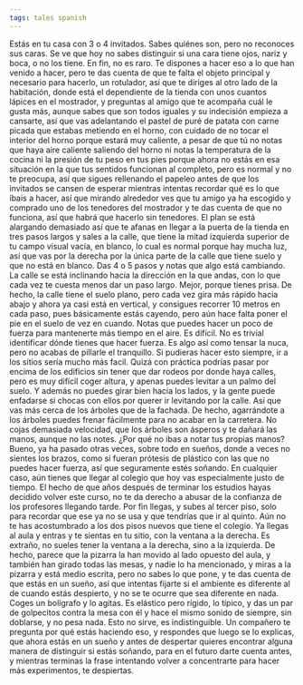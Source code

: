 ```yaml
---
tags: tales spanish
---
```


Estás en tu casa con 3 o 4 invitados. Sabes quiénes son, pero no reconoces sus caras. Se ve que hoy
no sabes distinguir si una cara tiene ojos, nariz y boca, o no los tiene. En fin, no es raro. Te
dispones a hacer eso a lo que han venido a hacer, pero te das cuenta de que te falta el objeto
principal y necesario para hacerlo, un rotulador, así que te diriges al otro lado de la habitación,
donde está el dependiente de la tienda con unos cuantos lápices en el mostrador, y preguntas al
amigo que te acompaña cuál le gusta más, aunque sabes que son todos iguales y su indecisión empieza
a cansarte, así que vas adelantando el pastel de puré de patata con carne picada que estabas
metiendo en el horno, con cuidado de no tocar el interior del horno porque estará muy caliente, a
pesar de que tú no notas que haya aire caliente saliendo del horno ni notas la temperatura de la
cocina ni la presión de tu peso en tus pies porque ahora no estás en esa situación en la que tus
sentidos funcionan al completo, pero es normal y no te preocupa, así que sigues rellenando el
papeleo antes de que los invitados se cansen de esperar mientras intentas recordar qué es lo que
íbais a hacer, así que mirando alrededor ves que tu amigo ya ha escogido y comprado uno de los
tenedores del mostrador y te das cuenta de que no funciona, así que habrá que hacerlo sin tenedores.
El plan se está alargando demasiado así que te afanas en llegar a la puerta de la tienda en tres
pasos largos y sales a la calle, que tiene la mitad izquierda superior de tu campo visual vacía, en
blanco, lo cual es normal porque hay mucha luz, así que vas por la derecha por la única parte de la
calle que tiene suelo y que no está en blanco. Das 4 o 5 pasos y notas que algo está cambiando. La
calle se está inclinando hacia la dirección en la que andas, con lo que cada vez te cuesta menos dar
un paso largo. Mejor, porque tienes prisa. De hecho, la calle tiene el suelo plano, pero cada vez
gira más rápido hacia abajo y ahora ya casi está en vertical, y consigues recorrer 10 metros en cada
paso, pues básicamente estás cayendo, pero aún hace falta poner el pie en el suelo de vez en cuando.
Notas que puedes hacer un poco de fuerza para mantenerte más tiempo en el aire. Es difícil. No es
trivial identificar dónde tienes que hacer fuerza. Es algo así como tensar la nuca, pero no acabas
de pillarle el tranquillo. Si pudieras hacer esto siempre, ir a los sitios sería mucho más facil.
Quizá con práctica podrías pasar por encima de los edificios sin tener que dar rodeos por donde haya
calles, pero es muy difícil coger altura, y apenas puedes levitar a un palmo del suelo. Y además no
puedes girar bien hacia los lados, y la gente puede enfadarse si chocas con ellos por querer ir
levitando por la calle. Así que vas más cerca de los árboles que de la fachada. De hecho,
agarrándote a los árboles puedes frenar fácilmente para no acabar en la carretera. No cojas
demasiada velocidad, que los árboles son ásperos y te dañará las manos, aunque no las notes. ¿Por
qué no ibas a notar tus propias manos? Bueno, ya ha pasado otras veces, sobre todo en sueños, donde
a veces no sientes los brazos, como si fueran prótesis de plástico con las que no puedes hacer
fuerza, así que seguramente estés soñando. En cualquier caso, aún tienes que llegar al colegio que
hoy vas especialmente justo de tiempo. El hecho de que años después de terminar los estudios hayas
decidido volver este curso, no te da derecho a abusar de la confianza de los profesores llegando
tarde. Por fin llegas, y subes al tercer piso, solo para recordar que ese ya no se usa y que
tendrías que ir al quinto. Aún no te has acostumbrado a los dos pisos nuevos que tiene el colegio.
Ya llegas al aula y entras y te sientas en tu sitio, con la ventana a la derecha. Es extraño, no
sueles tener la ventana a la derecha, sino a la izquierda. De hecho, parece que la pizarra la han
movido al lado opuesto del aula, y también han girado todas las mesas, y nadie lo ha mencionado, y
miras a la pizarra y está medio escrita, pero no sabes lo que pone, y te das cuenta de que estás en
un sueño, así que intentas fijarte si el ambiente es diferente al de cuando estás despierto, y no se
te ocurre que sea diferente en nada. Coges un bolígrafo y lo agitas. Es elástico pero rígido, lo
típico, y das un par de golpecitos contra la mesa con él y hace el mismo sonido de siempre, sin
doblarse, y no pesa nada. Esto no sirve, es indistinguible. Un compañero te pregunta por qué estás
haciendo eso, y respondes que luego se lo explicas, que ahora estás en un sueño y antes de despertar
quieres encontrar alguna manera de distinguir si estás soñando, para en el futuro darte cuenta
antes, y mientras terminas la frase intentando volver a concentrarte para hacer más experimentos, te
despiertas.

